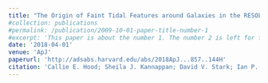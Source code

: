```yaml
---
title: "The Origin of Faint Tidal Features around Galaxies in the RESOLVE Survey"
#collection: publications
#permalink: /publication/2009-10-01-paper-title-number-1
#excerpt: 'This paper is about the number 1. The number 2 is left for future work.'
date: '2018-04-01'
venue: 'ApJ'
paperurl: 'http://adsabs.harvard.edu/abs/2018ApJ...857..144H'
citation: 'Callie E. Hood; Sheila J. Kannappan; David V. Stark; Ian P. Dell'Antonio; Amanda J. Moffett; Kathleen D. Eckert; Mark A. Norris; David Hendel. ApJ, Volume 857, Issue 2, 144, 19 pp. (2018).'
---
```

